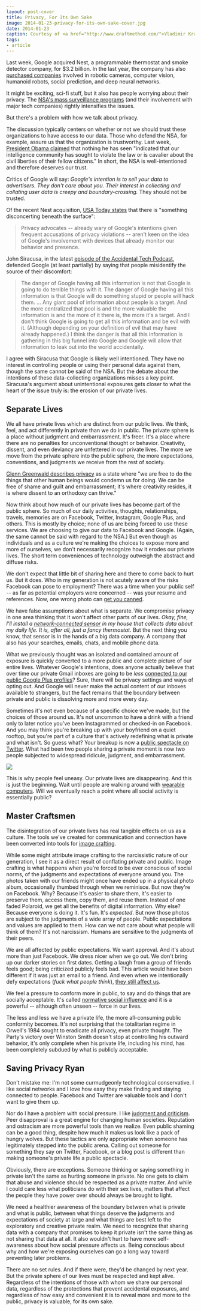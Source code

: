 ```yaml
---
layout: post-cover
title: Privacy, For Its Own Sake
image: 2014-01-23-privacy-for-its-own-sake-cover.jpg
date: 2014-01-23
caption: Courtesy of <a href="http://www.draftmethod.com/">Vladimir Kramer</a>
tags:
- article
---
```



Last week, Google acquired Nest, a programmable thermostat and smoke detector company, for $3.2 billion. In the last year, the company has also [purchased companies](http://en.wikipedia.org/wiki/List_of_mergers_and_acquisitions_by_Google) involved in robotic cameras, computer vision, humanoid robots, social prediction, and deep neural networks.

It might be exciting, sci-fi stuff, but it also has people worrying about their privacy. The [NSA's mass surveillance programs](http://en.wikipedia.org/wiki/2013_Global_surveillance_disclosure) (and their involvement with major tech companies) rightly intensifies the issues.

But there's a problem with how we talk about privacy.

The discussion typically centers on whether or not we should trust these organizations to have access to our data. Those who defend the NSA, for example, assure us that the organization is trustworthy. Last week, [President Obama claimed](http://www.nytimes.com/2014/01/18/us/politics/obamas-speech-on-nsa-phone-surveillance.html) that nothing he has seen "indicated that our intelligence community has sought to violate the law or is cavalier about the civil liberties of their fellow citizens." In short, the NSA is well-intentioned and therefore deserves our trust.

Critics of Google will say: *Google's intention is to sell your data to advertisers. They don't care about you. Their interest in collecting and collating user data is creepy and boundary-crossing.* They should not be trusted.

Of the recent Nest acquisition, [USA Today states](http://www.usatoday.com/story/tech/2014/01/16/google-acquires-nest-privacy/4518317/) that there is "something disconcerting beneath the surface":

>Privacy advocates -- already wary of Google's intentions given frequent accusations of privacy violations -- aren't keen on the idea of Google's involvement with devices that already monitor our behavior and presence.

John Siracusa, in the latest [episode of the Accidental Tech Podcast](http://atp.fm/episodes/48-marco-bought-four), defended Google (at least partially) by saying that people misidentify the source of their discomfort:

>The danger of Google having all this information is not that Google is going to do terrible things with it. The danger of Google having all this information is that Google will do something stupid or people will hack them. … Any giant pool of information about people is a target. And the more centralized that pool is and the more valuable the information is and the more of it there is, the more it's a target. And I don't think Google is going to get all this information and be evil with it. (Although depending on your definition of evil that may have already happened.) I think the danger is that all this information is gathering in this big funnel into Google and Google will allow that information to leak out into the world accidentally.

I agree with Siracusa that Google is likely well intentioned. They have no interest in controlling people or using their personal data against them, though the same cannot be said of the NSA. But the debate about the intentions of these data-collecting organizations misses a key point. Siracusa's argument about unintentional exposures gets closer to what the heart of the issue truly is: the erosion of our private lives.

## Separate Lives

We all have private lives which are distinct from our public lives. We think, feel, and act differently in private than we do in public. The private sphere is a place without judgment and embarrassment. It's freer. It's a place where there are no penalties for unconventional thought or behavior. Creativity, dissent, and even deviancy are unfettered in our private lives. The more we move from the private sphere into the public sphere, the more expectations, conventions, and judgments we receive from the rest of society.

[Glenn Greenwald describes privacy](http://www.salon.com/2014/01/03/the_salon_glenn_greenwald_interview_surveillance_breeds_conformity/) as a state where "we are free to do the things that other human beings would condemn us for doing. We can be free of shame and guilt and embarrassment; it's where creativity resides, it is where dissent to an orthodoxy can thrive."

Now think about how much of our private lives has become part of the public sphere. So much of our daily activities, thoughts, relationships, travels, memories are on Facebook, Twitter, Instagram, Google Plus, and others. This is mostly by choice; none of us are being forced to use these services. We are choosing to give our data to Facebook and Google. (Again, the same cannot be said with regard to the NSA.) But even though as individuals and as a culture we're making the choices to expose more and more of ourselves, we don't necessarily recognize how it erodes our private lives. The short term conveniences of technology outweigh the abstract and diffuse risks.

We don't expect that little bit of sharing here and there to come back to hurt us. But it does. Who in my generation is not acutely aware of the risks Facebook can pose to employment? There was a time when your public self -- as far as potential employers were concerned -- was your resume and references. Now, one wrong photo can [get you canned](http://news.cnet.com/8301-1023_3-57586767-93/facebookers-beware-that-silly-update-can-cost-you-a-job/).

We have false assumptions about what is separate. We compromise privacy in one area thinking that it won't affect other parts of our lives. *Okay, fine, I'll install a [network-connected sensor](https://nest.com/thermostat/inside-and-out/#what-nest-knows) in my house that collects data about my daily life. It is, after all, just a fancy thermostat.* But the next thing you know, that sensor is in the hands of a big data company. A company that also has your searches, emails, chats, and mobile phone data. 

What we previously thought was an isolated and contained amount of exposure is quickly converted to a more public and complete picture of our entire lives. Whatever Google's intentions, does anyone actually believe that over time our private Gmail inboxes are going to be *less* [connected to our public Google Plus profiles](http://www.theverge.com/2014/1/9/5292310/gmail-now-lets-you-send-emails-to-other-google-users)? Sure, there will be privacy settings and ways of opting out. And Google will never make the actual content of our inboxes available to strangers, but the fact remains that the boundary between private and public is dissolving more and more every day.

Sometimes it's not even because of a specific choice we've made, but the choices of those around us. It's not uncommon to have a drink with a friend only to later notice you've been Instagrammed or checked-in on Facebook. And you may think you're breaking up with your boyfriend on a quiet rooftop, but you're part of a culture that's actively redefining what is private and what isn't. So guess what? Your breakup is now a [public spectacle on Twitter](http://www.buzzfeed.com/regajha/this-guys-live-tweets-of-his-neighbors-break-up-are-hilariou). What had been two people sharing a private moment is now two people subjected to widespread ridicule, judgment, and embarrassment. 

![](/assets/2014-01-23-privacy-for-its-own-sake-rooftop-tweet.jpg)

This is why people feel uneasy. Our private lives are disappearing. And this is just the beginning. Wait until people are walking around with [wearable computers](https://www.youtube.com/watch?v=C4VRFuSyzzc). Will we eventually reach a point where all social activity is essentially public? 

## Master Craftsmen

The disintegration of our private lives has real tangible effects on us as a culture. The tools we've created for communication and connection have been converted into tools for [image crafting](http://www.urbandictionary.com/define.php?term=facebook%20image%20crafting).

While some might attribute image crafting to the narcissistic nature of our generation, I see it as a direct result of conflating private and public. Image crafting is what happens when you're forced to be ever conscious of social norms, of the judgments and expectations of everyone around you. The photos taken with our friends might once have ended up in a physical photo album, occasionally thumbed through when we reminisce. But now they're on Facebook. Why? Because it's easier to share them, it's easier to preserve them, access them, copy them, and reuse them. Instead of one faded Polaroid, we get all the benefits of digital information. Why else? Because everyone is doing it. It's fun. It's *expected*. But now those photos are subject to the judgments of a wide array of people. Public expectations and values are applied to them. How can we not care about what people will think of them? It's not narcissism. Humans are sensitive to the judgments of their peers.

We are all affected by public expectations. We want approval. And it's about more than just Facebook. We dress nicer when we go out. We don't bring up our darker stories on first dates. Getting a laugh from a group of friends feels good; being criticized publicly feels bad. This article would have been different if it was just an email to a friend. And even when we intentionally defy expectations (*fuck what people think*), [they still affect us](http://www.youtube.com/watch?v=PHSaEPVSVEE).

We feel a pressure to conform more in public, to say and do things that are socially acceptable. It's called [normative social influence](http://en.wikipedia.org/wiki/Normative_social_influence) and it is a powerful -- although often unseen -- force in our lives.

The less and less we have a private life, the more all-consuming public conformity becomes. It's not surprising that the totalitarian regime in Orwell's 1984 sought to eradicate all privacy, even private thought. The Party's victory over Winston Smith doesn't stop at controlling his outward behavior, it's only complete when his private life, including his mind, has been completely subdued by what is publicly acceptable.

## Saving Privacy Ryan 

Don't mistake me: I'm not some curmudgeonly technological conservative.  I like social networks and I love how easy they make finding and staying connected to people. Facebook and Twitter are valuable tools and I don't want to give them up.

Nor do I have a problem with social pressure. I like [judgment and criticism](http://arstechnica.com/staff/2009/05/hypercritical/). Peer disapproval is a great engine for changing human societies. Reputation and ostracism are more powerful tools than we realize. Even public shaming can be a good thing, despite how much it makes us look like a pack of hungry wolves. But these tactics are only appropriate when someone has legitimately stepped into the public arena. Calling out someone for something they say on Twitter, Facebook, or a blog post is different than making someone's private life a public spectacle.

Obviously, there are exceptions. Someone thinking or saying something in private isn't the same as hurting someone in private. No one gets to claim that abuse and violence should be respected as a private matter. And while I could care less what politicians do with their sex lives, matters that affect the people they have power over should always be brought to light.

We need a healthier awareness of the boundary between what is private and what is public, between what things deserve the judgments and expectations of society at large and what things are best left to the exploratory and creative private realm. We need to recognize that sharing data with a company that promises to keep it private isn't the same thing as not sharing that data at all. It also wouldn't hurt to have more self-awareness about how social pressure affects us. Being conscious about why and how we're exposing ourselves can go a long way toward preventing later problems.

There are no set rules. And if there were, they'd be changed by next year. But the private sphere of our lives must be respected and kept alive. Regardless of the intentions of those with whom we share our personal data, regardless of the protections that prevent accidental exposures, and regardless of how easy and convenient it is to reveal more and more to the public, privacy is valuable, for its own sake.